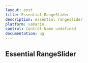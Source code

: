 ```yaml
---
layout: post
title: Essential-RangeSlider
description: essential rangeslider
platform: xamarin
control: Control Name undefined
documentation: ug
---
```


## Essential RangeSlider

